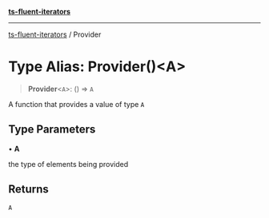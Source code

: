 [**ts-fluent-iterators**](../README.md)

---

[ts-fluent-iterators](../README.md) / Provider

# Type Alias: Provider()\<A\>

> **Provider**\<`A`\>: () => `A`

A function that provides a value of type `A`

## Type Parameters

• **A**

the type of elements being provided

## Returns

`A`
